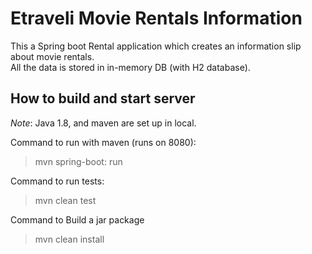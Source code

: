 # Etraveli Movie Rentals Information

This a Spring boot Rental application which creates an information slip about movie rentals.  
All the data is stored in in-memory DB (with H2 database).  

## How to build and start server
*Note*: Java 1.8, and maven are set up in local.

Command to run with maven (runs on 8080):
> mvn spring-boot: run

Command to run tests:
> mvn clean test

Command to Build a jar package
> mvn clean install


